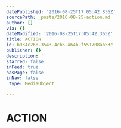```yaml
---
datePublished: '2016-08-25T17:05:42.836Z'
sourcePath: _posts/2016-08-25-action.md
author: []
via: {}
dateModified: '2016-08-25T17:05:42.365Z'
title: ACTION
id: b934c268-3543-4cb5-a64b-f551708ab53c
publisher: {}
description: ''
starred: false
inFeed: true
hasPage: false
inNav: false
_type: MediaObject

---
```

# ACTION